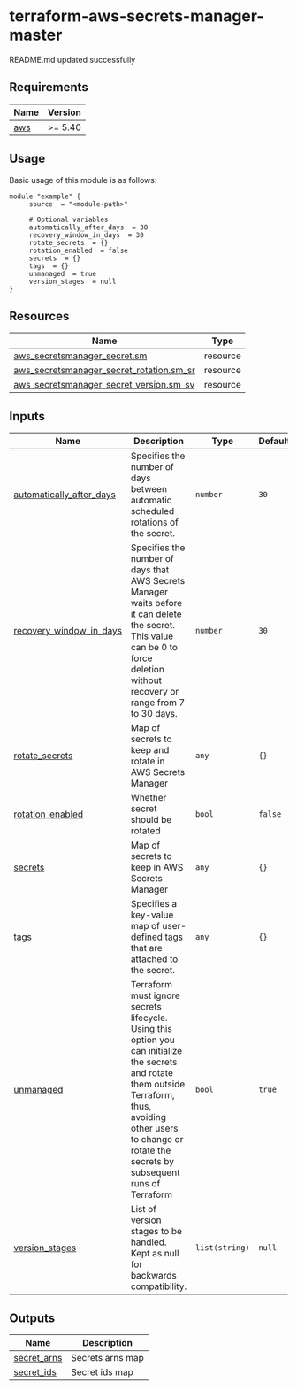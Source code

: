 # terraform-aws-secrets-manager-master

<!-- BEGINNING OF PRE-COMMIT-TERRAFORM DOCS HOOK -->
README.md updated successfully
<!-- END OF PRE-COMMIT-TERRAFORM DOCS HOOK -->

<!-- BEGIN_AUTOMATED_TF_DOCS_BLOCK -->
## Requirements

| Name | Version |
|------|---------|
| <a name="requirement_aws"></a> [aws](#requirement\_aws) | >= 5.40 |
## Usage
Basic usage of this module is as follows:
```hcl
module "example" {
  	 source  = "<module-path>"
  
	 # Optional variables
  	 automatically_after_days  = 30
  	 recovery_window_in_days  = 30
  	 rotate_secrets  = {}
  	 rotation_enabled  = false
  	 secrets  = {}
  	 tags  = {}
  	 unmanaged  = true
  	 version_stages  = null
}
```
## Resources

| Name | Type |
|------|------|
| [aws_secretsmanager_secret.sm](https://registry.terraform.io/providers/hashicorp/aws/latest/docs/resources/secretsmanager_secret) | resource |
| [aws_secretsmanager_secret_rotation.sm_sr](https://registry.terraform.io/providers/hashicorp/aws/latest/docs/resources/secretsmanager_secret_rotation) | resource |
| [aws_secretsmanager_secret_version.sm_sv](https://registry.terraform.io/providers/hashicorp/aws/latest/docs/resources/secretsmanager_secret_version) | resource |
## Inputs

| Name | Description | Type | Default | Required |
|------|-------------|------|---------|:--------:|
| <a name="input_automatically_after_days"></a> [automatically\_after\_days](#input\_automatically\_after\_days) | Specifies the number of days between automatic scheduled rotations of the secret. | `number` | `30` | no |
| <a name="input_recovery_window_in_days"></a> [recovery\_window\_in\_days](#input\_recovery\_window\_in\_days) | Specifies the number of days that AWS Secrets Manager waits before it can delete the secret. This value can be 0 to force deletion without recovery or range from 7 to 30 days. | `number` | `30` | no |
| <a name="input_rotate_secrets"></a> [rotate\_secrets](#input\_rotate\_secrets) | Map of secrets to keep and rotate in AWS Secrets Manager | `any` | `{}` | no |
| <a name="input_rotation_enabled"></a> [rotation\_enabled](#input\_rotation\_enabled) | Whether secret should be rotated | `bool` | `false` | no |
| <a name="input_secrets"></a> [secrets](#input\_secrets) | Map of secrets to keep in AWS Secrets Manager | `any` | `{}` | no |
| <a name="input_tags"></a> [tags](#input\_tags) | Specifies a key-value map of user-defined tags that are attached to the secret. | `any` | `{}` | no |
| <a name="input_unmanaged"></a> [unmanaged](#input\_unmanaged) | Terraform must ignore secrets lifecycle. Using this option you can initialize the secrets and rotate them outside Terraform, thus, avoiding other users to change or rotate the secrets by subsequent runs of Terraform | `bool` | `true` | no |
| <a name="input_version_stages"></a> [version\_stages](#input\_version\_stages) | List of version stages to be handled. Kept as null for backwards compatibility. | `list(string)` | `null` | no |
## Outputs

| Name | Description |
|------|-------------|
| <a name="output_secret_arns"></a> [secret\_arns](#output\_secret\_arns) | Secrets arns map |
| <a name="output_secret_ids"></a> [secret\_ids](#output\_secret\_ids) | Secret ids map |
<!-- END_AUTOMATED_TF_DOCS_BLOCK -->
